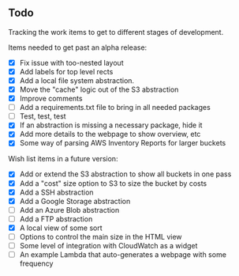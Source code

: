 ## Todo

Tracking the work items to get to different stages of development.

Items needed to get past an alpha release:

- [x] Fix issue with too-nested layout
- [x] Add labels for top level rects
- [x] Add a local file system abstraction.
- [x] Move the "cache" logic out of the S3 abstraction
- [x] Improve comments
- [ ] Add a requirements.txt file to bring in all needed packages
- [ ] Test, test, test
- [x] If an abstraction is missing a necessary package, hide it
- [x] Add more details to the webpage to show overview, etc
- [x] Some way of parsing AWS Inventory Reports for larger buckets

Wish list items in a future version:

- [x] Add or extend the S3 abstraction to show all buckets in one pass
- [x] Add a "cost" size option to S3 to size the bucket by costs
- [x] Add a SSH abstraction
- [x] Add a Google Storage abstraction
- [ ] Add an Azure Blob abstraction
- [ ] Add a FTP abstraction
- [x] A local view of some sort
- [ ] Options to control the main size in the HTML view 
- [ ] Some level of integration with CloudWatch as a widget
- [ ] An example Lambda that auto-generates a webpage with some frequency
